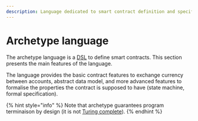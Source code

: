 ```yaml
---
description: Language dedicated to smart contract definition and specification
---
```


# Archetype language

The archetype language is a [DSL](https://en.wikipedia.org/wiki/Domain-specific_language) to define smart contracts. This section presents the main features of the language.

The language provides the basic contract features to exchange currency between accounts,  abstract data model, and more advanced features to formalise the properties the contract is supposed to have \(state machine, formal specification\).

{% hint style="info" %}
Note that archetype guarantees program terminaison by design \(it is not [Turing complete](https://en.wikipedia.org/wiki/Turing_completeness)\).
{% endhint %}

